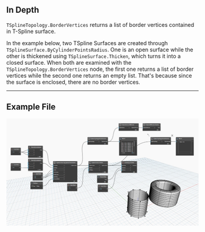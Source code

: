 ## In Depth
`TSplineTopology.BorderVertices` returns a list of border vertices contained in T-Spline surface.

In the example below, two TSpline Surfaces are created through `TSplineSurface.ByCylinderPointsRadius`. One is an open surface while the other is thickened using `TSplineSurface.Thicken`, which turns it into a closed surface. When both are examined with the `TSplineTopology.BorderVertices` node, the first one returns a list of border vertices while the second one returns an empty list. That's because since the surface is enclosed, there are no border vertices.
___
## Example File

![TSplineTopology.BorderVertices](./Autodesk.DesignScript.Geometry.TSpline.TSplineTopology.BorderVertices_img.jpg)